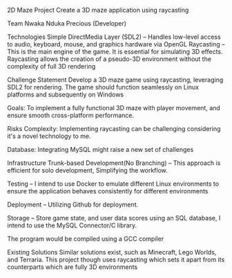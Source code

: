 ﻿2D Maze Project
Create a 3D maze application using raycasting

Team
Nwaka Nduka Precious (Developer)

Technologies
Simple DirectMedia Layer (SDL2) – Handles low-level access to audio, keyboard, mouse, and graphics hardware via OpenGL
Raycasting – This is the main engine of the game. It is essential for simulating 3D effects. Raycasting allows the creation of a pseudo-3D environment without the complexity of full 3D rendering

Challenge Statement
Develop a 3D maze game using raycasting, leveraging SDL2 for rendering. The game should function seamlessly on Linux platforms and subsequently on Windows

Goals: To implement a fully functional 3D maze with player movement, and ensure smooth cross-platform performance.

Risks
Complexity: Implementing raycasting can be challenging considering it's a novel technology to me.

Database: Integrating MySQL might raise a new set of challenges

Infrastructure
Trunk-based Development(No Branching) – This approach is efficient for solo development, Simplifying the workflow.

Testing – I intend to use Docker to emulate different Linux environments to ensure the application behaves consistently for different environments

Deployment – Utilizing Github for deployment.

Storage – Store game state, and user data scores using an SQL database, I intend to use the MySQL Connector/C library.

The program would be compiled using a GCC compiler

Existing Solutions
Similar solutions exist, such as Minecraft, Lego Worlds, and Terraria. This project though uses raycasting which sets it apart from its counterparts which are fully 3D environments


